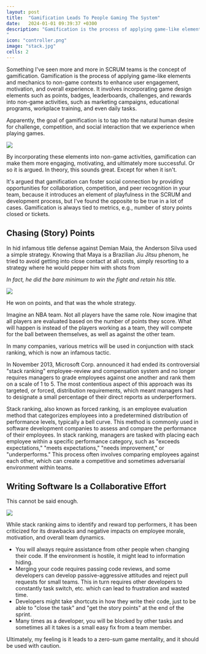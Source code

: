 ```yaml
---
layout: post
title:  "Gamification Leads To People Gaming The System"
date:   2024-01-01 09:39:37 +0300
description: "Gamification is the process of applying game-like elements and mechanics to non-game contexts to enhance user engagement, motivation, and overall experience. It involves incorporating game design elements such as points, badges, leaderboards, challenges, and rewards into non-game activities, such as marketing campaigns, educational programs, workplace training, and even daily tasks. The goal of gamification is to tap into the natural human desire for challenge, competition, and social interaction that we experience when playing games. 
"
icon: "controller.png"
image: "stack.jpg"
cells: 2
---
```

Something I've seen more and more in SCRUM teams is the concept of gamification. Gamification is the process of applying game-like elements and mechanics to non-game contexts to enhance user engagement, motivation, and overall experience. It involves incorporating game design elements such as points, badges, leaderboards, challenges, and rewards into non-game activities, such as marketing campaigns, educational programs, workplace training, and even daily tasks. 

Apparently, the goal of gamification is to tap into the natural human desire for challenge, competition, and social interaction that we experience when playing games. 

<img src="stack.jpg" class="img" />

By incorporating these elements into non-game activities, gamification can make them more engaging, motivating, and ultimately more successful. Or so it is argued.
In theory, this sounds great. Except for when it isn't.

It's argued that gamification can foster social connection by providing opportunities for collaboration, competition, and peer recognition in your team, because it introduces an element of playfulness in the SCRUM and development process, but I've found the opposite to be true in a lot of cases. Gamification is always tied to metrics, e.g., number of story points closed or tickets.

## Chasing (Story) Points

 In hid infamous title defense against Demian Maia, the Anderson Silva used a simple strategy. Knowing that Maya is a Brazilian Jiu Jitsu phenom, he tried to avoid getting into close contact at all costs, simply resorting to a strategy where he would pepper him with shots from 

*In fact, he did the bare minimum to win the fight and retain his title.*

<img src="interview.png" class="img" />

He won on points, and that was the whole strategy.

Imagine an NBA team. Not all players have the same role. Now imagine that all players are evaluated based on the number of points they score. What will happen is instead of the players working as a team, they will compete for the ball between themselves, as well as against the other team.

In many companies, various metrics will be used in conjunction with stack ranking, which is now an infamous tactic.  

In November 2013, Microsoft Corp. announced it had ended its controversial "stack ranking" employee-review and compensation system and no longer requires managers to grade employees against one another and rank them on a scale of 1 to 5. The most contentious aspect of this approach was 
its targeted, or forced, distribution requirements, which meant managers had to designate a small percentage of their direct reports as underperformers.

Stack ranking, also known as forced ranking, is an employee evaluation method that categorizes employees into a predetermined distribution of performance levels, typically a bell curve. This method is commonly used in software development companies to assess and compare the performance of their employees. In stack ranking, managers are tasked with placing each employee within a specific performance category, such as "exceeds expectations," "meets expectations," "needs improvement," or "underperforms." This process often involves comparing employees against each other, which can create a competitive and sometimes adversarial environment within teams.

## Writing Software Is a Collaborative Effort

This cannot be said enough.

<img src="remember.jpg" class="img" />

While stack ranking aims to identify and reward top performers, it has been criticized for its drawbacks and negative impacts on employee morale, motivation, and overall team dynamics.

* You will always require assistance from other people when changing their code. If the environment is hostile, it might lead to information hiding.
* Merging your code requires passing code reviews, and some developers can develop passive-aggressive attitudes and reject pull requests for small teams. This in turn requires other developers to constantly task switch, etc. which can lead to frustration and wasted time.
* Developers might take shortcuts in how they write their code, just to be able to "close the task" and "get the story points" at the end of the sprint.
* Many times as a developer, you will be blocked by other tasks and sometimes all it takes is a small easy fix from a team member. 

Ultimately, my feeling is it leads to a zero-sum game mentality, and it should be used with caution.
